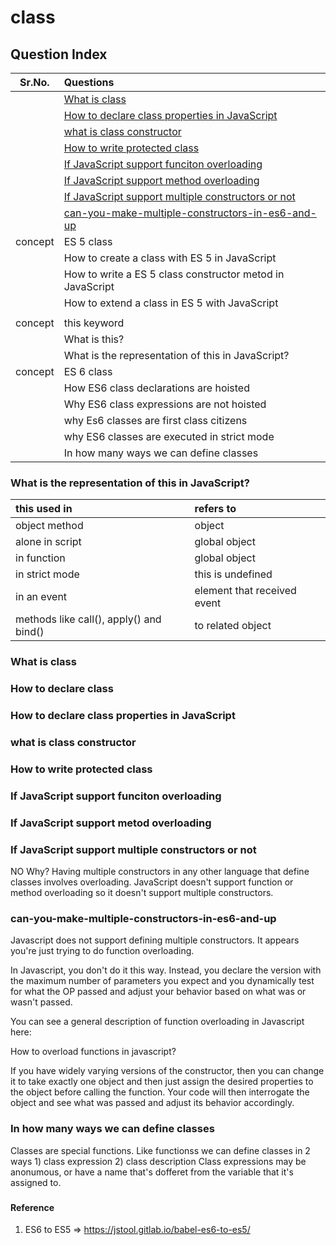 # class

## Question Index

| Sr.No.  | Questions                                                                                                 |
| :-----: | :-------------------------------------------------------------------------------------------------------- |
|         | [What is class](#what-is-class)                                                                           |
|         | [How to declare class properties in JavaScript](#how-to-declare-class-properties-in-javascript)           |
|         | [what is class constructor](#what-is-class-constructor)                                                   |
|         | [How to write protected class](#how-to-write-protected-class)                                             |
|         | [If JavaScript support funciton overloading](#if-javascript-support-funciton-overloading)                 |
|         | [If JavaScript support method overloading](#if-javascript-support-funciton-overloading)                   |
|         | [If JavaScript support multiple constructors or not](#if-javascript-support-multiple-constructors-or-not) |
|         | [can-you-make-multiple-constructors-in-es6-and-up](#can-you-make-multiple-constructors-in-es6-and-up)     |
| concept | ES 5 class                                                                                                |
|         | How to create a class with ES 5 in JavaScript                                                             |
|         | How to write a ES 5 class constructor metod in JavaScript                                                 |
|         | How to extend a class in ES 5 with JavaScript                                                             |
|         |                                                                                                           |
| concept | this keyword                                                                                              |
|         | What is this?                                                                                             |
|         | What is the representation of this in JavaScript?                                                         |
| concept | ES 6 class                                                                                                |
|         | How ES6 class declarations are hoisted                                                                    |
|         | Why ES6 class expressions are not hoisted                                                                 |
|         | why Es6 classes are first class citizens                                                                  |
|         | why ES6 classes are executed in strict mode                                                               |
|         | In how many ways we can define classes                                                                    |


### What is the representation of this in JavaScript?
>
| this used in                            | refers to                   |
| :-------------------------------------- | :-------------------------- |
| object method                           | object                      |
| alone in script                         | global object               |
| in function                             | global object               |
| in strict mode                          | this is undefined           |
| in an event                             | element that received event |
| methods like call(), apply() and bind() | to related object           |

### What is class

### How to declare class

### 
### How to declare class properties in JavaScript

### what is class constructor

### How to write protected class

### If JavaScript support funciton overloading

### If JavaScript support metod overloading

### If JavaScript support multiple constructors or not
>
NO
Why?
Having multiple constructors in any other language that define classes involves overloading. JavaScript doesn't support function or method overloading so it doesn't support multiple constructors.

### can-you-make-multiple-constructors-in-es6-and-up
>
Javascript does not support defining multiple constructors. It appears you're just trying to do function overloading.

In Javascript, you don't do it this way. Instead, you declare the version with the maximum number of parameters you expect and you dynamically test for what the OP passed and adjust your behavior based on what was or wasn't passed.

You can see a general description of function overloading in Javascript here:

How to overload functions in javascript?

If you have widely varying versions of the constructor, then you can change it to take exactly one object and then just assign the desired properties to the object before calling the function. Your code will then interrogate the object and see what was passed and adjust its behavior accordingly.

### In how many ways we can define classes
>
Classes are special functions. Like functionss we can define classes in 2 ways 
    1) class expression
    2) class description
Class expressions may be anonumous, or have a name that's dofferet from the variable that it's assigned to.

### 







#### Reference

1. ES6 to ES5 => <https://jstool.gitlab.io/babel-es6-to-es5/>
